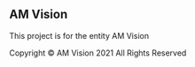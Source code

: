 ## AM Vision

This project is for the entity AM Vision

Copyright © AM Vision 2021 All Rights Reserved
